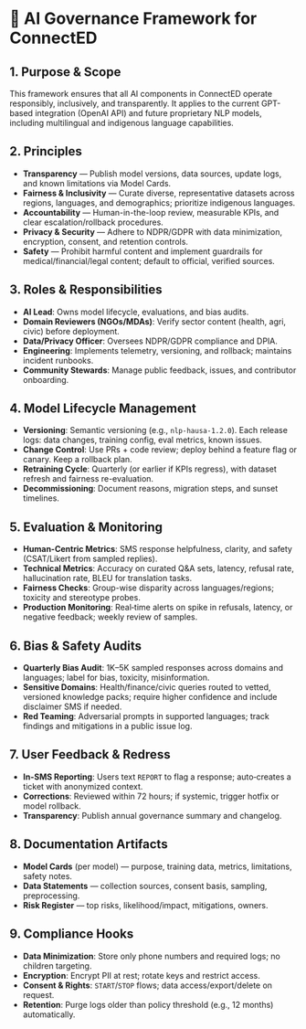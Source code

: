 # 🤖 AI Governance Framework for ConnectED

## 1. Purpose & Scope

This framework ensures that all AI components in ConnectED operate responsibly, inclusively, and transparently. It applies to the current GPT-based integration (OpenAI API) and future proprietary NLP models, including multilingual and indigenous language capabilities.

## 2. Principles

- **Transparency** — Publish model versions, data sources, update logs, and known limitations via Model Cards.
- **Fairness & Inclusivity** — Curate diverse, representative datasets across regions, languages, and demographics; prioritize indigenous languages.
- **Accountability** — Human-in-the-loop review, measurable KPIs, and clear escalation/rollback procedures.
- **Privacy & Security** — Adhere to NDPR/GDPR with data minimization, encryption, consent, and retention controls.
- **Safety** — Prohibit harmful content and implement guardrails for medical/financial/legal content; default to official, verified sources.

## 3. Roles & Responsibilities

- **AI Lead**: Owns model lifecycle, evaluations, and bias audits.
- **Domain Reviewers (NGOs/MDAs)**: Verify sector content (health, agri, civic) before deployment.
- **Data/Privacy Officer**: Oversees NDPR/GDPR compliance and DPIA.
- **Engineering**: Implements telemetry, versioning, and rollback; maintains incident runbooks.
- **Community Stewards**: Manage public feedback, issues, and contributor onboarding.

## 4. Model Lifecycle Management

- **Versioning**: Semantic versioning (e.g., `nlp-hausa-1.2.0`). Each release logs: data changes, training config, eval metrics, known issues.
- **Change Control**: Use PRs + code review; deploy behind a feature flag or canary. Keep a rollback plan.
- **Retraining Cycle**: Quarterly (or earlier if KPIs regress), with dataset refresh and fairness re-evaluation.
- **Decommissioning**: Document reasons, migration steps, and sunset timelines.

## 5. Evaluation & Monitoring

- **Human-Centric Metrics**: SMS response helpfulness, clarity, and safety (CSAT/Likert from sampled replies).
- **Technical Metrics**: Accuracy on curated Q&A sets, latency, refusal rate, hallucination rate, BLEU for translation tasks.
- **Fairness Checks**: Group-wise disparity across languages/regions; toxicity and stereotype probes.
- **Production Monitoring**: Real‑time alerts on spike in refusals, latency, or negative feedback; weekly review of samples.

## 6. Bias & Safety Audits

- **Quarterly Bias Audit**: 1K–5K sampled responses across domains and languages; label for bias, toxicity, misinformation.
- **Sensitive Domains**: Health/finance/civic queries routed to vetted, versioned knowledge packs; require higher confidence and include disclaimer SMS if needed.
- **Red Teaming**: Adversarial prompts in supported languages; track findings and mitigations in a public issue log.

## 7. User Feedback & Redress

- **In-SMS Reporting**: Users text `REPORT` to flag a response; auto‑creates a ticket with anonymized context.
- **Corrections**: Reviewed within 72 hours; if systemic, trigger hotfix or model rollback.
- **Transparency**: Publish annual governance summary and changelog.

## 8. Documentation Artifacts

- **Model Cards** (per model) — purpose, training data, metrics, limitations, safety notes.
- **Data Statements** — collection sources, consent basis, sampling, preprocessing.
- **Risk Register** — top risks, likelihood/impact, mitigations, owners.

## 9. Compliance Hooks

- **Data Minimization**: Store only phone numbers and required logs; no children targeting.
- **Encryption**: Encrypt PII at rest; rotate keys and restrict access.
- **Consent & Rights**: `START`/`STOP` flows; data access/export/delete on request.
- **Retention**: Purge logs older than policy threshold (e.g., 12 months) automatically.
